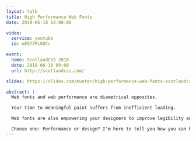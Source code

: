 ```yaml
---
layout: talk
title: High Performance Web Fonts
date: 2018-06-18 14:00:00

video:
  service: youtube
  id: eEO77MiGOCc

event:
  name: ScotlandCSS 2018
  date: 2018-06-18 09:00
  url: http://scotlandcss.com/

slides: https://slides.com/munter/high-performance-web-fonts-scotlandcss

abstract: |-
  Web fonts and web performance are diametrical opposites.

  Your time to meaningful paint suffers from inefficient loading.

  Web fonts are also empowering your designers to improve legibility and keep brand consistency.

  Choose one: Performance or design? I'm here to tell you how you can have both
---
```

